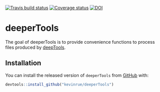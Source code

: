 [![Travis build status](https://travis-ci.org/kevinrue/deeperTools.svg?branch=master)](https://travis-ci.org/kevinrue/deeperTools)
[![Coverage status](https://codecov.io/gh/kevinrue/deeperTools/branch/master/graph/badge.svg)](https://codecov.io/github/kevinrue/deeperTools?branch=master)
[![DOI](https://zenodo.org/badge/162707083.svg)](https://zenodo.org/badge/latestdoi/162707083)

# deeperTools

The goal of deeperTools is to provide convenience functions to process files produced by [deepTools](https://deeptools.readthedocs.io/en/develop/index.html).

## Installation

You can install the released version of `deeperTools` from [GitHub](https://github.com/kevinrue/deeperTools) with:

``` r
devtools::install_github("kevinrue/deeperTools")
```
